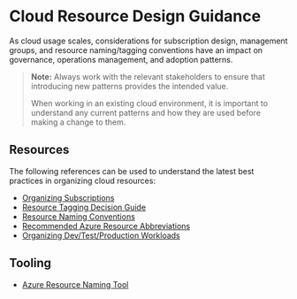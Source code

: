 # Cloud Resource Design Guidance

As cloud usage scales, considerations for subscription design, management groups, and resource naming/tagging conventions have an impact on governance, operations management, and adoption patterns.

> **Note:** Always work with the relevant stakeholders to ensure that introducing new patterns provides the intended value.
>
> When working in an existing cloud environment, it is important to understand any current patterns and how they are used before making a change to them.

## Resources

The following references can be used to understand the latest best practices in organizing cloud resources:

* [Organizing Subscriptions](https://learn.microsoft.com/en-us/azure/cloud-adoption-framework/ready/azure-best-practices/organize-subscriptions)
* [Resource Tagging Decision Guide](https://learn.microsoft.com/en-us/azure/cloud-adoption-framework/decision-guides/resource-tagging/)
* [Resource Naming Conventions](https://learn.microsoft.com/en-us/azure/cloud-adoption-framework/ready/azure-best-practices/resource-naming)
* [Recommended Azure Resource Abbreviations](https://learn.microsoft.com/en-us/azure/cloud-adoption-framework/ready/azure-best-practices/resource-abbreviations)
* [Organizing Dev/Test/Production Workloads](https://learn.microsoft.com/en-us/azure/cloud-adoption-framework/ready/enterprise-scale/faq#how-do-we-handle-devtestproduction-workload-landing-zones-in-enterprise-scale-architecture)

## Tooling

* [Azure Resource Naming Tool](https://github.com/microsoft/CloudAdoptionFramework/tree/master/ready/AzNamingTool)
